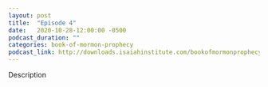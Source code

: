 ```yaml
---
layout: post
title:  "Episode 4"
date:   2020-10-28-12:00:00 -0500
podcast_duration: ""
categories: book-of-mormon-prophecy
podcast_link: http://downloads.isaiahinstitute.com/bookofmormonprophecypodcast/Episode_04_v1.mp3
---
```

Description
